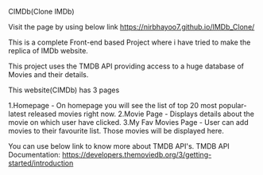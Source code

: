 CIMDb(Clone IMDb)

Visit the page by using below link
https://nirbhayoo7.github.io/IMDb_Clone/


This is a complete Front-end based Project where i have tried to make the replica of IMDb website. 

This project uses the TMDB API providing access to a huge database of Movies and their details.

This website(CIMDb) has 3 pages

1.Homepage - On homepage you will see the list of top 20 most popular-latest released movies right now.
2.Movie Page - Displays details about the movie on which user have clicked.
3.My Fav Movies Page - User can add movies to their favourite list. Those movies will be displayed here.

You can use below link to know more about TMDB API's.
TMDB API Documentation: https://developers.themoviedb.org/3/getting-started/introduction
